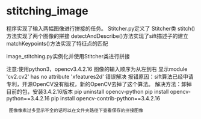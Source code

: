 # stitching_image
程序实现了输入两幅图像进行拼接的任务。
Stitcher.py定义了 Stitcher类
stitch()方法实现了两个图像的拼接
detectAndDescribe()方法实现了sift描述子的建立
matchKeypoints()方法实现了特征点的匹配

image_stitching.py实例化并使用Stitcher类进行拼接



注意:使用python3，opencv3.4.2.16
     图像的输入顺序为从左到右
     显示module 'cv2.cv2' has no attribute 'xfeatures2d' 错误解决
     报错原因：sift算法已经申请专利，开源OpenCV没有版权，新的OpenCV去掉了这个算法。
     解决方法：卸掉目前的包，安装3.4.2.16版本
     pip uninstall opencv-python
     pip install opencv-python==3.4.2.16
     pip install opencv-contrib-python==3.4.2.16
     
     图像像素过多显示不全的话可以在文件夹路径下查看保存的拼接图像
